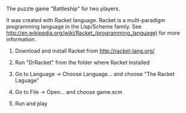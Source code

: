 The puzzle game "Battleship" for two players.

It was created with Racket language. Racket is a multi-paradigm programming language in the Lisp/Scheme family. See http://en.wikipedia.org/wiki/Racket_(programming_language) for more information.

1) Download and install Racket from http://racket-lang.org/

2) Run "DrRacket" from the folder where Racket installed

3) Go to Language -> Choose Language... and choose "The Racket Laguage"

4) Go to File -> Open... and choose game.scm

5) Run and play

